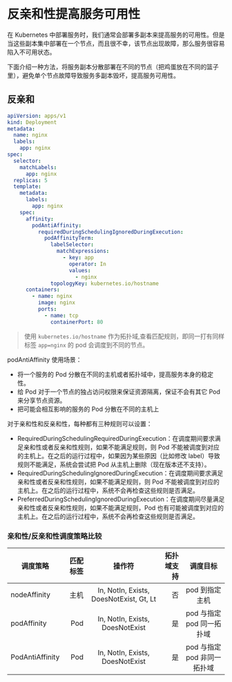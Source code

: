 # 反亲和性提高服务可用性

在 Kubernetes 中部署服务时，我们通常会部署多副本来提高服务的可用性。但是当这些副本集中部署在一个节点，而且很不幸，该节点出现故障，那么服务很容易陷入不可用状态。

下面介绍一种方法，将服务副本分散部署在不同的节点（把鸡蛋放在不同的篮子里），避免单个节点故障导致服务多副本毁坏，提高服务可用性。

## 反亲和

```yaml
apiVersion: apps/v1
kind: Deployment
metadata:
  name: nginx
  labels:
    app: nginx
spec:
  selector:
    matchLabels:
      app: nginx
  replicas: 5
  template:
    metadata:
      labels:
        app: nginx
    spec:
      affinity:
        podAntiAffinity:
          requiredDuringSchedulingIgnoredDuringExecution:
            podAffinityTerm:
              labelSelector:
                matchExpressions:
                  - key: app
                    operator: In
                    values:
                      - nginx
              topologyKey: kubernetes.io/hostname
      containers:
        - name: nginx
          image: nginx
          ports:
            - name: tcp
              containerPort: 80
```

> 使用 `kubernetes.io/hostname` 作为拓扑域,查看匹配规则，即同一打有同样标签 `app=nginx` 的 pod 会调度到不同的节点。

podAntiAffinity 使用场景：

- 将一个服务的 Pod 分散在不同的主机或者拓扑域中，提高服务本身的稳定性。
- 给 Pod 对于一个节点的独占访问权限来保证资源隔离，保证不会有其它 Pod 来分享节点资源。
- 把可能会相互影响的服务的 Pod 分散在不同的主机上

对于亲和性和反亲和性，每种都有三种规则可以设置：

- RequiredDuringSchedulingRequiredDuringExecution：在调度期间要求满足亲和性或者反亲和性规则，如果不能满足规则，则 Pod 不能被调度到对应的主机上。在之后的运行过程中，如果因为某些原因（比如修改 label）导致规则不能满足，系统会尝试把 Pod 从主机上删除（现在版本还不支持）。
- RequiredDuringSchedulingIgnoredDuringExecution：在调度期间要求满足亲和性或者反亲和性规则，如果不能满足规则，则 Pod 不能被调度到对应的主机上。在之后的运行过程中，系统不会再检查这些规则是否满足。
- PreferredDuringSchedulingIgnoredDuringExecution：在调度期间尽量满足亲和性或者反亲和性规则，如果不能满足规则，Pod 也有可能被调度到对应的主机上。在之后的运行过程中，系统不会再检查这些规则是否满足。

### 亲和性/反亲和性调度策略比较

| 调度策略        | 匹配标签 |                 操作符                  | 拓扑域支持 |         调度目标         |
| --------------- | -------: | :-------------------------------------: | ---------: | :----------------------: |
| nodeAffinity    |     主机 | In, NotIn, Exists, DoesNotExist, Gt, Lt |         否 |      pod 到指定主机       |
| podAffinity     |      Pod |     In, NotIn, Exists, DoesNotExist     |         是 |  pod 与指定 pod 同一拓扑域  |
| PodAntiAffinity |      Pod |     In, NotIn, Exists, DoesNotExist     |         是 | pod 与指定 pod 非同一拓扑域 |


